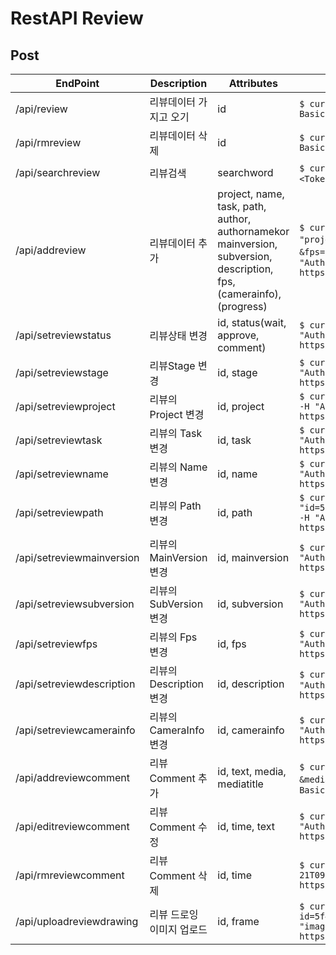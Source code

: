 
# RestAPI Review

## Post

| EndPoint | Description | Attributes | Use case |
| --- | --- | --- | --- |
| /api/review | 리뷰데이터 가지고 오기 | id | `$ curl -X POST -d "id=5f87f82641a789486f3970d1" -H "Authorization: Basic <Token>" https://csi.lazypic.org/api/review` |
| /api/rmreview | 리뷰데이터 삭제 | id | `$ curl -X POST -d "id=5f87f82641a789486f3970d1" -H "Authorization: Basic <Token>" https://csi.lazypic.org/api/rmreview` |
| /api/searchreview | 리뷰검색 | searchword | `$ curl -X POST -d "searchword=합성3팀" -H "Authorization: Basic <Token>" https://csi.lazypic.org/api/searchreview` |
| /api/addreview | 리뷰데이터 추가 | project, name, task, path, author, authornamekor mainversion, subversion, description, fps, (camerainfo), (progress) | `$ curl -X POST -d "project=TEMP&name=SS_0010&task=comp&path=test.mov&description=3팀&fps=24&mainversion=1&sebversion=1&authornamekor=김한웅" -H "Authorization: Basic <Token>" https://csi.lazypic.org/api/addreview` |
| /api/setreviewstatus | 리뷰상태 변경 | id, status(wait, approve, comment) | `$ curl -X POST -d "id=5f87f82641a789486f3970d1&status=approve" -H "Authorization: Basic <Token>" https://csi.lazypic.org/api/setreviewstatus` |
| /api/setreviewstage | 리뷰Stage 변경 | id, stage | `$ curl -X POST -d "id=5f87f82641a789486f3970d1&stage=team" -H "Authorization: Basic <Token>" https://csi.lazypic.org/api/setreviewstage` |
| /api/setreviewproject | 리뷰의 Project 변경 | id, project | `$ curl -X POST -d "id=5f87f82641a789486f3970d1&project=projectname" -H "Authorization: Basic <Token>" https://csi.lazypic.org/api/setreviewproject` |
| /api/setreviewtask | 리뷰의 Task 변경 | id, task | `$ curl -X POST -d "id=5f87f82641a789486f3970d1&task=task" -H "Authorization: Basic <Token>" https://csi.lazypic.org/api/setreviewtask` |
| /api/setreviewname | 리뷰의 Name 변경 | id, name | `$ curl -X POST -d "id=5f87f82641a789486f3970d1&name=SS_0010" -H "Authorization: Basic <Token>" https://csi.lazypic.org/api/setreviewname` 
| /api/setreviewpath | 리뷰의 Path 변경 | id, path | `$ curl -X POST -d "id=5f87f82641a789486f3970d1&path=/show/review/path/reviewdata.mov" -H "Authorization: Basic <Token>" https://csi.lazypic.org/api/setreviewpath` |
| /api/setreviewmainversion | 리뷰의 MainVersion 변경 | id, mainversion | `$ curl -X POST -d "id=5f87f82641a789486f3970d1&mainversion=1" -H "Authorization: Basic <Token>" https://csi.lazypic.org/api/setreviewmainversion` |
| /api/setreviewsubversion | 리뷰의 SubVersion 변경 | id, subversion | `$ curl -X POST -d "id=5f87f82641a789486f3970d1&mainversion=1" -H "Authorization: Basic <Token>" https://csi.lazypic.org/api/setreviewsubversion` |
| /api/setreviewfps | 리뷰의 Fps 변경 | id, fps | `$ curl -X POST -d "id=5f87f82641a789486f3970d1&fps=23.98" -H "Authorization: Basic <Token>" https://csi.lazypic.org/api/setreviewfps` |
| /api/setreviewdescription | 리뷰의 Description 변경 | id, description | `$ curl -X POST -d "id=5f87f82641a789486f3970d1&description=설명" -H "Authorization: Basic <Token>" https://csi.lazypic.org/api/setreviewdescription` |
| /api/setreviewcamerainfo | 리뷰의 CameraInfo 변경 | id, camerainfo | `$ curl -X POST -d "id=5f87f82641a789486f3970d1&camerainfo=24mm" -H "Authorization: Basic <Token>" https://csi.lazypic.org/api/setreviewcamerainfo` |
| /api/addreviewcomment | 리뷰 Comment 추가 | id, text, media, mediatitle | `$ curl -X POST -d "id=5f87f82641a789486f3970d1&text=수정사항&media=/show/drawing.jpg&mediatitle=참고이미지" -H "Authorization: Basic <Token>" https://csi.lazypic.org/api/addreviewcomment` |
| /api/editreviewcomment | 리뷰 Comment 수정 | id, time, text | `$ curl -X POST -d "id=5f87f82641a789486f3970d1&status=" -H "Authorization: Basic <Token>" https://csi.lazypic.org/api/editreviewcomment` |
| /api/rmreviewcomment | 리뷰 Comment 삭제 | id, time | `$ curl -X POST -d "id=5f87f82641a789486f3970d1&time=2020-05-21T09:00:00%2B09:00" -H "Authorization: Basic <Token>" https://csi.lazypic.org/api/rmreviewcomment` |
| /api/uploadreviewdrawing | 리뷰 드로잉 이미지 업로드 | id, frame | `$ curl -X POST -H "Authorization: Basic <Token>" -F  id=5f4edbe16e59c4695abb12d1 -F frame=101 -F "image=@/path/reviewdrawing.png" https://csi.lazypic.org/api/uploadreviewdrawing`|